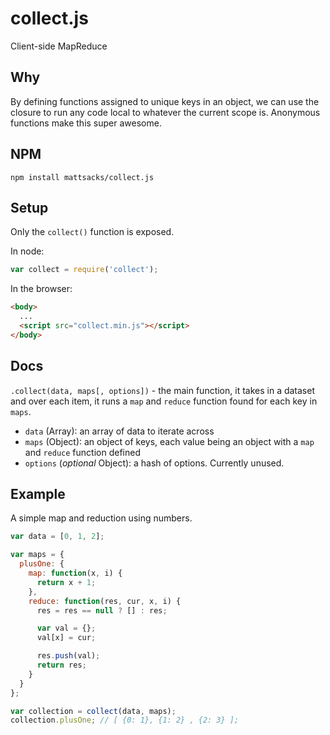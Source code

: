 # collect.js

Client-side MapReduce

## Why
By defining functions assigned to unique keys in an object, we can use the
closure to run any code local to whatever the current scope is. Anonymous
functions make this super awesome. 

## NPM

```shell
npm install mattsacks/collect.js
```

## Setup
Only the `collect()` function is exposed.

In node:

```javascript
var collect = require('collect');
```

In the browser:

```html
<body>
  ...
  <script src="collect.min.js"></script>
</body>
```

## Docs

`.collect(data, maps[, options])` - the main function, it takes in a
dataset and over each item, it runs a `map` and `reduce` function found for each
key in `maps`.

* `data` (Array): an array of data to iterate across
* `maps` (Object): an object of keys, each value being an object with a `map`
  and `reduce` function defined
* `options` (_optional_ Object): a hash of options. Currently unused.

## Example
A simple map and reduction using numbers.

```javascript
var data = [0, 1, 2];

var maps = {
  plusOne: {
    map: function(x, i) {
      return x + 1;
    },
    reduce: function(res, cur, x, i) {
      res = res == null ? [] : res;

      var val = {};
      val[x] = cur;

      res.push(val);
      return res;
    }
  }
};

var collection = collect(data, maps);
collection.plusOne; // [ {0: 1}, {1: 2} , {2: 3} ];
```
